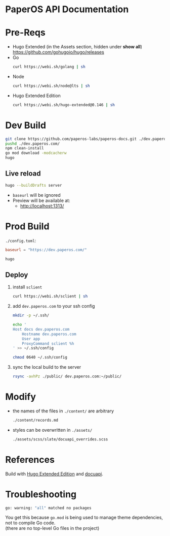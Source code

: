# PaperOS API Documentation

# Pre-Reqs

- Hugo Extended (in the Assets section, hidden under **show all**) \
  <https://github.com/gohugoio/hugo/releases>
- Go
   ```sh
   curl https://webi.sh/golang | sh
   ```
- Node
   ```sh
   curl https://webi.sh/node@lts | sh
   ```
- Hugo Extended Edition
   ```sh
   curl https://webi.sh/hugo-extended@0.146 | sh
   ```

# Dev Build

```sh
git clone https://github.com/paperos-labs/paperos-docs.git ./dev.paperos.com/
pushd ./dev.paperos.com/
npm clean-install
go mod download -modcacherw
hugo
```

## Live reload

```sh
hugo --buildDrafts server
```

- `baseurl` will be ignored
- Preview will be available at:
   - <http://localhost:1313/>

# Prod Build

`./config.toml`:

```toml
baseurl = "https://dev.paperos.com/"
```

```sh
hugo
```

## Deploy

1. install `sclient`
   ```sh
   curl https://webi.sh/sclient | sh
   ```
2. add `dev.paperos.com` to your ssh config

   ```sh
   mkdir -p ~/.ssh/

   echo '
   Host docs dev.paperos.com
       Hostname dev.paperos.com
       User app
       ProxyCommand sclient %h
   ' >> ~/.ssh/config

   chmod 0640 ~/.ssh/config
   ```

3. sync the local build to the server
   ```sh
   rsync -avhPz ./public/ dev.paperos.com:~/public/
   ```

# Modify

- the names of the files in `./content/` are arbitrary
   ```sh
   ./content/records.md
   ```
- styles can be overwritten in `./assets/`
   ```sh
   ./assets/scss/slate/docuapi_overrides.scss
   ```

# References

Build with [Hugo Extended Edition](https://webinstall.dev/hugo-extended) and [docuapi](https://github.com/bep/docuapi).

# Troubleshooting

```sh
go: warning: "all" matched no packages
```

You get this because `go.mod` is being used to manage theme dependencies, not to compile Go code. \
(there are no top-level Go files in the project)
